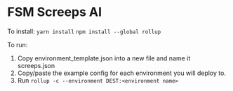 # FSM Screeps AI

To install:
`yarn install`
`npm install --global rollup`

To run:

1. Copy environment_template.json into a new file and name it screeps.json
2. Copy/paste the example config for each environment you will deploy to.
3. Run `rollup -c --environment DEST:<environment name>`
